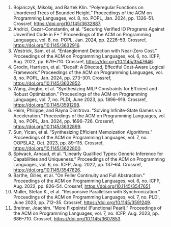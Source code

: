 1. Bojańczyk, Mikołaj, and Bartek Klin. “Polyregular Functions on Unordered Trees of Bounded Height.” Proceedings of the ACM on Programming Languages, vol. 8, no. POPL, Jan. 2024, pp. 1326–51. Crossref, <a href='https://doi.org/10.1145/3632887' target='_blank'>https://doi.org/10.1145/3632887</a>.
2. Andrici, Cezar-Constantin, et al. “Securing Verified IO Programs Against Unverified Code in F*.” Proceedings of the ACM on Programming Languages, vol. 8, no. POPL, Jan. 2024, pp. 2226–59. Crossref, <a href='https://doi.org/10.1145/3632916' target='_blank'>https://doi.org/10.1145/3632916</a>.
3. Westrick, Sam, et al. “Entanglement Detection with Near-Zero Cost.” Proceedings of the ACM on Programming Languages, vol. 6, no. ICFP, Aug. 2022, pp. 679–710. Crossref, <a href='https://doi.org/10.1145/3547646' target='_blank'>https://doi.org/10.1145/3547646</a>.
4. Grodin, Harrison, et al. “Decalf: A Directed, Effectful Cost-Aware Logical Framework.” Proceedings of the ACM on Programming Languages, vol. 8, no. POPL, Jan. 2024, pp. 273–301. Crossref, <a href='https://doi.org/10.1145/3632852' target='_blank'>https://doi.org/10.1145/3632852</a>.
5. Wang, Jingbo, et al. “Synthesizing MILP Constraints for Efficient and Robust Optimization.” Proceedings of the ACM on Programming Languages, vol. 7, no. PLDI, June 2023, pp. 1896–919. Crossref, <a href='https://doi.org/10.1145/3591298' target='_blank'>https://doi.org/10.1145/3591298</a>.
6. Heim, Philippe, and Rayna Dimitrova. “Solving Infinite-State Games via Acceleration.” Proceedings of the ACM on Programming Languages, vol. 8, no. POPL, Jan. 2024, pp. 1696–726. Crossref, <a href='https://doi.org/10.1145/3632899' target='_blank'>https://doi.org/10.1145/3632899</a>.
7. Sun, Yican, et al. “Synthesizing Efficient Memoization Algorithms.” Proceedings of the ACM on Programming Languages, vol. 7, no. OOPSLA2, Oct. 2023, pp. 89–115. Crossref, <a href='https://doi.org/10.1145/3622800' target='_blank'>https://doi.org/10.1145/3622800</a>.
8. Spiwack, Arnaud, et al. “Linearly Qualified Types: Generic Inference for Capabilities and Uniqueness.” Proceedings of the ACM on Programming Languages, vol. 6, no. ICFP, Aug. 2022, pp. 137–64. Crossref, <a href='https://doi.org/10.1145/3547626' target='_blank'>https://doi.org/10.1145/3547626</a>.
9. Barthe, Gilles, et al. “On Feller Continuity and Full Abstraction.” Proceedings of the ACM on Programming Languages, vol. 6, no. ICFP, Aug. 2022, pp. 826–54. Crossref, <a href='https://doi.org/10.1145/3547651' target='_blank'>https://doi.org/10.1145/3547651</a>.
10. Muller, Stefan K., et al. “Responsive Parallelism with Synchronization.” Proceedings of the ACM on Programming Languages, vol. 7, no. PLDI, June 2023, pp. 712–35. Crossref, <a href='https://doi.org/10.1145/3591249' target='_blank'>https://doi.org/10.1145/3591249</a>.
11. Breitner, Joachim. “More Fixpoints! (Functional Pearl).” Proceedings of the ACM on Programming Languages, vol. 7, no. ICFP, Aug. 2023, pp. 686–710. Crossref, <a href='https://doi.org/10.1145/3607853' target='_blank'>https://doi.org/10.1145/3607853</a>.